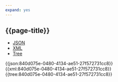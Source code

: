 ```yaml
---
expand: yes
---
```


## {{page-title}}

<div class="nhsd-!t-margin-bottom-6">
  <ul class="nav nav-tabs" role="tablist">
        <li role="presentation" class="active">
            <a href="#JSON-S-MJB-E" role="tab" data-toggle="tab">JSON</a>
        </li>
         <li role="presentation">
            <a href="#XML-S-MJB-E" role="tab" data-toggle="tab">XML</a>
        </li>
        <li role="presentation">
            <a href="#Tree-S-MJB-E" role="tab" data-toggle="tab">Tree</a>
        </li>
  </ul>
    
  <div class="tab-content snippet">
    <div id="JSON-S-MJB-E" role="tabpanel" class="tab-pane active">
{{json:840d075e-0480-4134-ae51-27f572731cc8}}
    </div>
    <div id="XML-S-MJB-E" role="tabpanel" class="tab-pane">
{{xml:840d075e-0480-4134-ae51-27f572731cc8}}
    </div>
    <div id="Tree-S-MJB-E" role="tabpanel" class="tab-pane">
{{tree:840d075e-0480-4134-ae51-27f572731cc8}}
    </div>
  </div>
</div>